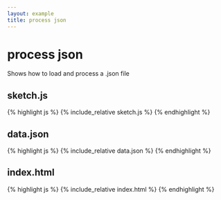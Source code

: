 ```yaml
---
layout: example
title: process json
---
```

# process json

Shows how to load and process a .json file
## sketch.js 
{% highlight js %}
{% include_relative sketch.js %}
{% endhighlight %}

## data.json 
{% highlight js %}
{% include_relative data.json %}
{% endhighlight %}


## index.html 
{% highlight js %}
{% include_relative index.html %}
{% endhighlight %}
